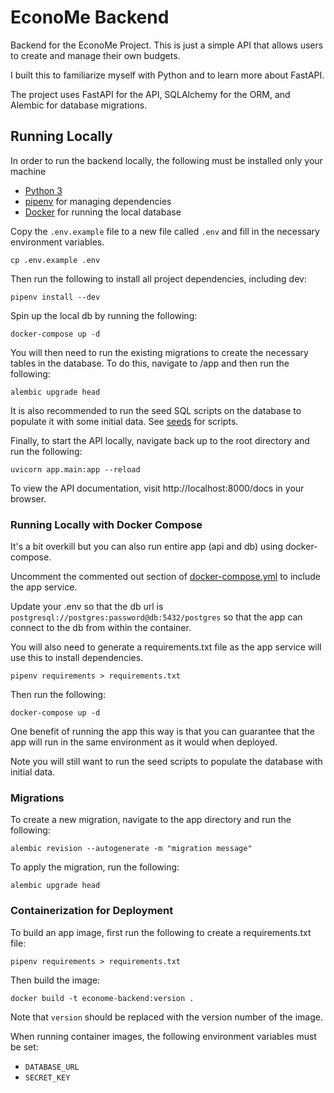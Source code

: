 # EconoMe Backend

Backend for the EconoMe Project. This is just a simple API that allows users to create and manage their own budgets.

I built this to familiarize myself with Python and to learn more about FastAPI.

The project uses FastAPI for the API, SQLAlchemy for the ORM, and Alembic for database migrations.

## Running Locally

In order to run the backend locally, the following must be installed only your machine

- [Python 3](https://www.python.org/downloads/)
- [pipenv](https://pypi.org/project/pipenv/) for managing dependencies
- [Docker](https://docs.docker.com/get-docker/) for running the local database

Copy the `.env.example` file to a new file called `.env` and fill in the necessary environment variables.

```shell
cp .env.example .env
```

Then run the following to install all project dependencies, including dev:

```shell
pipenv install --dev
```

Spin up the local db by running the following:

```shell
docker-compose up -d
```

You will then need to run the existing migrations to create the necessary tables in the database. To do this, navigate
to /app and then run the
following:

```shell
alembic upgrade head
```

It is also recommended to run the seed SQL scripts on the database to populate it with some initial data.
See [seeds](./seeds) for scripts.

Finally, to start the API locally, navigate back up to the root directory and run the following:

```shell
uvicorn app.main:app --reload
```

To view the API documentation, visit http://localhost:8000/docs in your browser.

### Running Locally with Docker Compose

It's a bit overkill but you can also run entire app (api and db) using docker-compose.

Uncomment the commented out section of [docker-compose.yml](docker-compose.yml) to include the app service.

Update your .env so that the db url is `postgresql://postgres:password@db:5432/postgres` so that the app can connect to
the db from within the container.

You will also need to generate a requirements.txt file as the app service will use this to install dependencies.

```shell
pipenv requirements > requirements.txt
```

Then run the following:

```shell
docker-compose up -d
```

One benefit of running the app this way is that you can guarantee that the app will run in the same environment as it
would when deployed.

Note you will still want to run the seed scripts to populate the database with initial data.

### Migrations

To create a new migration, navigate to the app directory and run the following:

```shell
alembic revision --autogenerate -m "migration message"
```

To apply the migration, run the following:

```shell
alembic upgrade head
```

### Containerization for Deployment

To build an app image, first run the following to create a requirements.txt file:

```shell
pipenv requirements > requirements.txt
```

Then build the image:

```shell
docker build -t econome-backend:version .
```

Note that `version` should be replaced with the version number of the image.

When running container images, the following environment variables must be set:

- `DATABASE_URL`
- `SECRET_KEY`